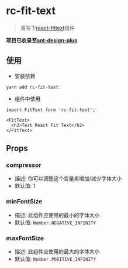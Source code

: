 # rc-fit-text

> 重写下[react-fittext](https://github.com/gianu/react-fittext)组件

**项目已收录至[ant-design-plus](https://github.com/alitajs/ant-design-plus)**

## 使用

* 安装依赖

```
yarn add rc-fit-text
```

* 组件中使用

```
import FitText form 'rc-fit-text';

<FitText> 
  <h2>Test React Fit Text</h2> 
</FitText>
```

## Props

### compressor

* 描述: 你可以调整这个变量来增加/减少字体大小
* 默认值: 1

### minFontSize

* 描述: 此组件应使用的最小的字体大小
* 默认值: `Number.NEGATIVE_INFINITY`

### maxFontSize

* 描述: 此组件应使用的最大的字体大小
* 默认值: `Number.POSITIVE_INFINITY`
